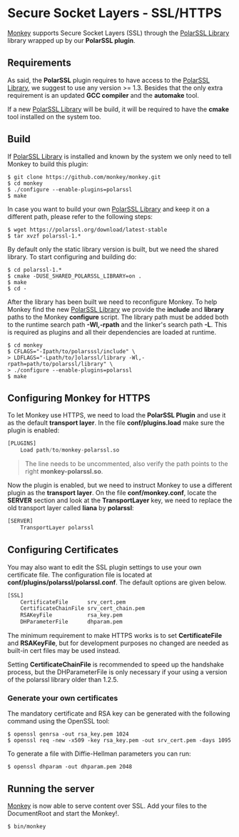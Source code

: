 # Secure Socket Layers - SSL/HTTPS

[Monkey](http://monkey-project.com) supports Secure Socket Layers (SSL) through the [PolarSSL Library](http://polarssl.org) library wrapped up by our __PolarSSL plugin__.

## Requirements

As said, the __PolarSSL__ plugin requires to have access to the [PolarSSL Library](http://polarssl.org), we suggest to use any version >= 1.3. Besides that the only extra requirement is an updated __GCC compiler__ and the __automake__ tool.

If a new [PolarSSL Library](http://polarssl.org) will be build, it will be required to have the __cmake__ tool installed on the system too.

## Build

If [PolarSSL Library](http://polarssl.org) is installed and known by the system we only need to tell Monkey to build this plugin:

```shell
$ git clone https://github.com/monkey/monkey.git
$ cd monkey
$ ./configure --enable-plugins=polarssl
$ make
```

In case you want to build your own [PolarSSL Library](http://polarssl.org) and keep it on a different path, please refer to the following steps:

```shell
$ wget https://polarssl.org/download/latest-stable
$ tar xvzf polarssl-1.*
```

By default only the static library version is built, but we need the shared library. To start configuring and building do:

```
$ cd polarssl-1.*
$ cmake -DUSE_SHARED_POLARSSL_LIBRARY=on .
$ make
$ cd -
```

After the library has been built we need to reconfigure Monkey. To help Monkey find the new [PolarSSL Library](http://polarssl.org) we provide the __include__ and __library__ paths to the Monkey __configure__ script. The library path must be added both to the runtime search path __-Wl,-rpath__ and the linker's search path __-L__. This is required as plugins and all their dependencies are loaded at runtime.

```shell
$ cd monkey
$ CFLAGS="-Ipath/to/polarsssl/include" \
> LDFLAGS="-Lpath/to/]olarssl/library -Wl,-rpath=path/to/polarssl/library" \
> ./configure --enable-plugins=polarssl
$ make
```

## Configuring Monkey for HTTPS

To let Monkey use HTTPS, we need to load the __PolarSSL Plugin__ and use it as the default __transport layer__. In the file __conf/plugins.load__ make sure the plugin is enabled:

```Python
[PLUGINS]
    Load path/to/monkey-polarssl.so
```

> The line needs to be uncommented, also verify the path points to the right __monkey-polarssl.so__.

Now the plugin is enabled, but we need to instruct Monkey to use a different plugin as the __transport layer__. On the file __conf/monkey.conf__, locate the __SERVER__ section and look at the __TransportLayer__ key, we need to replace the old transport layer called __liana__ by __polarssl__:

```Python
[SERVER]
    TransportLayer polarssl
```

## Configuring Certificates

You may also want to edit the SSL plugin settings to use your own certificate file. The configuration file is located at __conf/plugins/polarssl/polarssl.conf__. The default options are given below.

```Python
[SSL]
    CertificateFile      srv_cert.pem
    CertificateChainFile srv_cert_chain.pem
    RSAKeyFile           rsa_key.pem
    DHParameterFile      dhparam.pem
```

The minimum requirement to make HTTPS works is to set __CertificateFile__ and __RSAKeyFile__, but for development purposes no changed are needed as built-in cert files may be used instead.

Setting __CertificateChainFile__ is recommended to speed up the handshake process, but the DHParameterFile is only necessary if your using a version of the polarssl library older than 1.2.5.

### Generate your own certificates

The mandatory certificate and RSA key can be generated with the following command using the OpenSSL tool:

```shell
$ openssl genrsa -out rsa_key.pem 1024
$ openssl req -new -x509 -key rsa_key.pem -out srv_cert.pem -days 1095
```

To generate a file with Diffie-Hellman parameters you can run:

```shell
$ openssl dhparam -out dhparam.pem 2048
```

## Running the server

[Monkey](http://monkey-project.com) is now able to serve content over SSL. Add your files to the DocumentRoot and start the Monkey!.

```shell
$ bin/monkey
```
